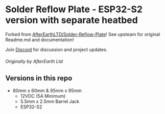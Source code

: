 # **Solder Reflow Plate - ESP32-S2 version with separate heatbed**

Forked from [AfterEarthLTD/Solder-Reflow-Plate](https://github.com/AfterEarthLTD/Solder-Reflow-Plate)! See upsteam for original Readme.md and documentation!

Join [Discord](https://discord.gg/YzhG6FcCRA) for discussion and project updates.

###### Originally by AfterEarth Ltd

## Versions in this repo

- 80mm x 60mm & 95mm x 95mm
  - 12VDC (5A Minimum)
  - 5.5mm x 2.5mm Barrel Jack
  - ESP32-S2
 
